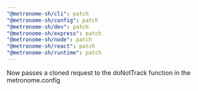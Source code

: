 ```yaml
---
"@metronome-sh/cli": patch
"@metronome-sh/config": patch
"@metronome-sh/dev": patch
"@metronome-sh/express": patch
"@metronome-sh/node": patch
"@metronome-sh/react": patch
"@metronome-sh/runtime": patch
---
```


Now passes a cloned request to the doNotTrack function in the metronome.config
